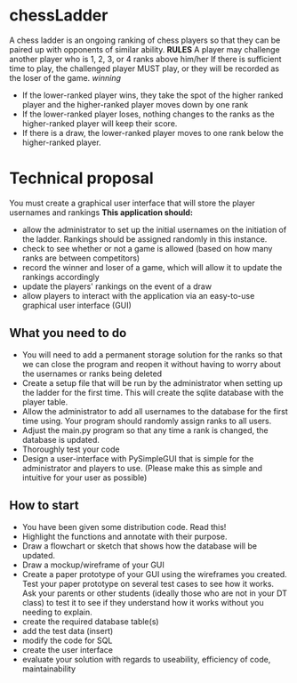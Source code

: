 # chessLadder
A chess ladder is an ongoing ranking of chess players so that they can be paired up with opponents of similar ability.
**RULES**
A player may challenge another player who is 1, 2, 3, or 4 ranks above him/her
If there is sufficient time to play, the challenged player MUST play, or they will be recorded as the loser of the game.
*winning*
- If the lower-ranked player wins, they take the spot of the higher ranked player and the higher-ranked player moves down by one rank
- If the lower-ranked player loses, nothing changes to the ranks as the higher-ranked player will keep their score.
- If there is a draw, the lower-ranked player moves to one rank below the higher-ranked player. 

# Technical proposal
You must create a graphical user interface that will store the player usernames and rankings
**This application should:**
- allow the administrator to set up the initial usernames on the initiation of the ladder. Rankings should be assigned randomly in this instance. 
- check to see whether or not a game is allowed (based on how many ranks are between competitors)
- record the winner and loser of a game, which will allow it to update the rankings accordingly
- update the players' rankings on the event of a draw
- allow players to interact with the application via an easy-to-use graphical user interface (GUI)

## What you need to do
- You will need to add a permanent storage solution for the ranks so that we can close the program and reopen it without having to worry about the usernames or ranks being deleted
- Create a setup file that will be run by the administrator when setting up the ladder for the first time. This will create the sqlite database with the player table.
- Allow the administrator to add all usernames to the database for the first time using. Your program should randomly assign ranks to all users. 
- Adjust the main.py program so that any time a rank is changed, the database is updated. 
- Thoroughly test your code
- Design a user-interface with PySimpleGUI that is simple for the administrator and players to use. (Please make this as simple and intuitive for your user as possible)

## How to start
- You have been given some distribution code. Read this!
- Highlight the functions and annotate with their purpose.
- Draw a flowchart or sketch that shows how the database will be updated. 
- Draw a mockup/wireframe of your GUI
- Create a paper prototype of your GUI using the wireframes you created. Test your paper prototype on several test cases to see how it works. Ask your parents or other students (ideally those who are not in your DT class) to test it to see if they understand how it works without you needing to explain. 
- create the required database table(s)
- add the test data (insert)
- modify the code for SQL
- create the user interface
- evaluate your solution with regards to useability, efficiency of code, maintainability



